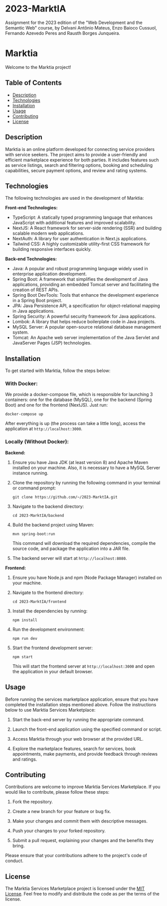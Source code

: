 # 2023-MarktIA
Assignment for the 2023 edition of the "Web Development and the Semantic Web" course, by Delvani Antônio Mateus, Enzo Baioco Cussuol, Fernando Azevedo Peres and Rausth Borges Junqueira.

# Marktia 

Welcome to the Marktia project!

## Table of Contents
- [Description](#description)
- [Technologies](#technologies)
- [Installation](#installation)
- [Usage](#usage)
- [Contributing](#contributing)
- [License](#license)

## Description

Marktia is an online platform developed for connecting service providers with service seekers. The project aims to provide a user-friendly and efficient marketplace experience for both parties. It includes features such as service listings, search and filtering options, booking and scheduling capabilities, secure payment options, and review and rating systems.

## Technologies

The following technologies are used in the development of Marktia:

**Front-end Technologies:**
- TypeScript: A statically typed programming language that enhances JavaScript with additional features and improved scalability.
- NextJS: A React framework for server-side rendering (SSR) and building scalable modern web applications.
- NextAuth: A library for user authentication in Next.js applications.
- Tailwind CSS: A highly customizable utility-first CSS framework for building responsive interfaces quickly.

**Back-end Technologies:**
- Java: A popular and robust programming language widely used in enterprise application development.
- Spring Boot: A framework that simplifies the development of Java applications, providing an embedded Tomcat server and facilitating the creation of REST APIs.
- Spring Boot DevTools: Tools that enhance the development experience in a Spring Boot project.
- JPA: Java Persistence API, a specification for object-relational mapping in Java applications.
- Spring Security: A powerful security framework for Java applications.
- Lombok: A library that helps reduce boilerplate code in Java projects.
- MySQL Server: A popular open-source relational database management system.
- Tomcat: An Apache web server implementation of the Java Servlet and JavaServer Pages (JSP) technologies.

## Installation

To get started with Marktia, follow the steps below:

### With Docker:

We provide a docker-compose file, which is responsible for launching 3 containers: one for the database (MySQL), one for the backend (Spring Boot) and one for the frontend (NextJS). Just run:

```
docker-compose up
```

After everything is up (the process can take a little long), access the application at `http://localhost:3000`.

### Locally (Without Docker):

**Backend:**

1. Ensure you have Java JDK (at least version 8) and Apache Maven installed on your machine. Also, it is necessary to have a MySQL Server instance running.

2. Clone the repository by running the following command in your terminal or command prompt:
   ```
   git clone https://github.com/~/2023-MarktIA.git
   ```

3. Navigate to the backend directory:
   ```
   cd 2023-MarktIA/backend
   ```

4. Build the backend project using Maven:
   ```
   mvn spring-boot:run 
   ```
   This command will download the required dependencies, compile the source code, and package the application into a JAR file.


5. The backend server will start at `http://localhost:8080`.

**Frontend:**

1. Ensure you have Node.js and npm (Node Package Manager) installed on your machine.

2. Navigate to the frontend directory:
   ```
   cd 2023-MarktIA/frontend
   ```

3. Install the dependencies by running:
   ```
   npm install
   ```
   
5. Run the development environment:
   ```
   npm run dev
   ```

7. Start the frontend development server:
   ```
   npm start
   ```
   This will start the frontend server at `http://localhost:3000` and open the application in your default browser.


## Usage

Before running the services marketplace application, ensure that you have completed the installation steps mentioned above. Follow the instructions below to use Marktia Services Marketplace:

1. Start the back-end server by running the appropriate command.

2. Launch the front-end application using the specified command or script.

3. Access Marktia through your web browser at the provided URL.

4. Explore the marketplace features, search for services, book appointments, make payments, and provide feedback through reviews and ratings.

## Contributing

Contributions are welcome to improve Marktia Services Marketplace. If you would like to contribute, please follow these steps:

1. Fork the repository.

2. Create a new branch for your feature or bug fix.

3. Make your changes and commit them with descriptive messages.

4. Push your changes to your forked repository.

5. Submit a pull request, explaining your changes and the benefits they bring.

Please ensure that your contributions adhere to the project's code of conduct.

## License

The Marktia Services Marketplace project is licensed under the [MIT License](LICENSE). Feel free to modify and distribute the code as per the terms of the license.
